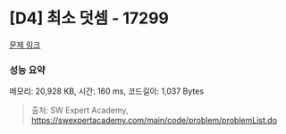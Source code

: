 # [D4] 최소 덧셈 - 17299 

[문제 링크](https://swexpertacademy.com/main/code/problem/problemDetail.do?contestProbId=AYe7x0DKBJADFARP) 

### 성능 요약

메모리: 20,928 KB, 시간: 160 ms, 코드길이: 1,037 Bytes



> 출처: SW Expert Academy, https://swexpertacademy.com/main/code/problem/problemList.do